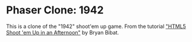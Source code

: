 # Phaser Clone: 1942

This is a clone of the "1942" shoot'em up game. From the tutorial ["HTML5 Shoot 'em Up in an Afternoon"](https://leanpub.com/html5shootemupinanafternoon) by Bryan Bibat.
